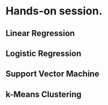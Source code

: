 # Hands-on session.

## Linear Regression

## Logistic Regression

## Support Vector Machine

## k-Means Clustering